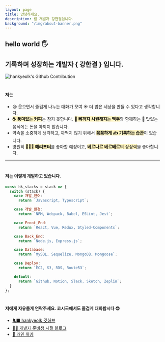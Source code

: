 ```yaml
---
layout: page
title: 안녕하세요.
description: 웹 개발자 강한결입니다.
background: "/img/about-banner.png"
---
```


## hello world 🖐

## 기록하며 성장하는 개발자 { 강한결 } 입니다.

<img src="https://ghchart.rshah.org/e68805/hankyeolk" alt="hankyeolk's Github Contribution" />

<p style="display: block; margin-top: 0px; margin-bottom: 40px" > </p>

#### 저는

<p style="display: block; margin-top: 0px; margin-bottom: 12px" > </p>

- 😆 웃으면서 즐겁게 나누는 대화가 모여 ☀️ 더 밝은 세상을 만들 수 있다고 생각합니다.
- <mark style="background-color: #fff3bf"><b>☕️ 풍미있는 커피</b></mark>는 참지 못합니다. <mark style="background-color: #fff3bf"><b>🍺 뼈까지 시원해지는 맥주</b></mark>와 함께하는 🍗 맛있는 음식에는 돈을 아끼지 않습니다.
- 약속을 소중하게 생각하고, 까먹지 않기 위해서 <mark style="background-color: #fff3bf"><b>꼼꼼하게 ✍️ 기록하는 습관</b></mark>이 있습니다.
- 영원히 <mark style="background-color: #fff3bf"><b>🧙🏻‍♂️ 해리포터</b></mark>를 좋아할 예정이고, <mark style="background-color: #fff3bf"><b>베르나르 베르베르</b>의 상상력</mark>을 좋아합니다. <br />

<hr />
<p style="display: block; margin-top: 0px;margin-bottom: 40px" > </p>

#### 저는 이렇게 개발하고 있습니다.

<p style="display: block; margin-top: 0px; margin-bottom: 12px" > </p>

```js
const hk_stacks = stack => {
  switch (stack) {
    case 개발_언어:
      return `Javascript, Typescript`;

    case 개발_환경:
      return `NPM, Webpack, Babel, ESLint, Jest`;

    case Front_End:
      return `React, Vue, Redux, Styled-Components`;

    case Back_End:
      return `Node.js, Express.js`;

    case Database:
      return `MySQL, Sequelize, MongoDB, Mongoose`;

    case Deploy:
      return `EC2, S3, RDS, Route53`;

    default:
      return `Github, Notion, Slack, Sketch, Zeplin`;
  }
};
```

<p style="display: block; margin-top: 0px; margin-bottom: 12px" > </p>

<p style="display: block; margin-top: 0px;margin-bottom: 40px" > </p>

#### 저에게 자유롭게 연락주세요. 코시국에서도 즐겁게 대화합시다 😎

<p style="display: block; margin-top: 0px; margin-bottom: 12px" > </p>

- [🐈‍⬛ hankyeolk 깃허브](https://github.com/hankyeolk) <br />
- [👶🏼 개발자 준비생 시절 블로그](https://dddoublek.github.io/TIL) <br />
- [📖 개인 위키](https://www.notion.so/ddovblek/Javascript-Do-Something-d8d913babe0647e3ba507b05dbf66186)

<p style="display: block; margin-top: 0px;margin-bottom: 40px" > </p>
